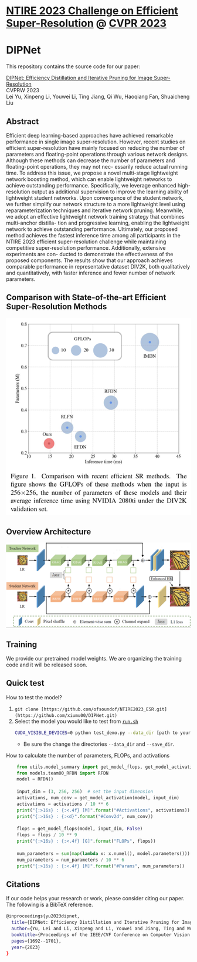 # [NTIRE 2023 Challenge on Efficient Super-Resolution](https://cvlai.net/ntire/2023/) @ [CVPR 2023](https://cvpr2023.thecvf.com/)
# DIPNet 
This repository contains the source code for our paper:

[DIPNet: Efficiency Distillation and Iterative Pruning for Image Super-Resolution](https://arxiv.org/pdf/2304.07018)<br/>
CVPRW 2023 <br/>
Lei Yu, Xinpeng Li, Youwei Li, Ting Jiang, Qi Wu, Haoqiang Fan, Shuaicheng Liu<br/>

## Abstract
Efficient deep learning-based approaches have achieved remarkable performance in single image super-resolution.
However, recent studies on efficient super-resolution have mainly focused on reducing the number of parameters and
floating-point operations through various network designs. Although these methods can decrease the number of parameters and floating-point operations, they may not nec-
essarily reduce actual running time. To address this issue, we propose a novel multi-stage lightweight network boosting method, which can enable lightweight networks to
achieve outstanding performance. Specifically, we leverage enhanced high-resolution output as additional supervision
to improve the learning ability of lightweight student networks. Upon convergence of the student network, we further
simplify our network structure to a more lightweight level using reparameterization techniques and iterative network
pruning. Meanwhile, we adopt an effective lightweight network training strategy that combines multi-anchor distilla-
tion and progressive learning, enabling the lightweight network to achieve outstanding performance. Ultimately, our
proposed method achieves the fastest inference time among all participants in the NTIRE 2023 efficient super-resolution
challenge while maintaining competitive super-resolution performance. Additionally, extensive experiments are con-
ducted to demonstrate the effectiveness of the proposed components. The results show that our approach achieves
comparable performance in representative dataset DIV2K, both qualitatively and quantitatively, with faster inference
and fewer number of network parameters.

## Comparison with State-of-the-art Efficient Super-Resolution Methods
<img src="DIPNet_efficient.png">

## Overview Architecture
<img src="DIPNet.png">

## Training
We provide our pretrained model weights. We are organizing the training code and it will be released soon. 

## Quick test
How to test the model?

1. `git clone [https://github.com/ofsoundof/NTIRE2023_ESR.git](https://github.com/xiumu00/DIPNet.git)`
2. Select the model you would like to test from [`run.sh`](./run.sh)
    ```bash
    CUDA_VISIBLE_DEVICES=0 python test_demo.py --data_dir [path to your data dir] --save_dir [path to your save dir] --model_id 0
    ```
    - Be sure the change the directories `--data_dir` and `--save_dir`.
   
How to calculate the number of parameters, FLOPs, and activations

```python
    from utils.model_summary import get_model_flops, get_model_activation
    from models.team00_RFDN import RFDN
    model = RFDN()
    
    input_dim = (3, 256, 256)  # set the input dimension
    activations, num_conv = get_model_activation(model, input_dim)
    activations = activations / 10 ** 6
    print("{:>16s} : {:<.4f} [M]".format("#Activations", activations))
    print("{:>16s} : {:<d}".format("#Conv2d", num_conv))

    flops = get_model_flops(model, input_dim, False)
    flops = flops / 10 ** 9
    print("{:>16s} : {:<.4f} [G]".format("FLOPs", flops))

    num_parameters = sum(map(lambda x: x.numel(), model.parameters()))
    num_parameters = num_parameters / 10 ** 6
    print("{:>16s} : {:<.4f} [M]".format("#Params", num_parameters))
```

## Citations
If our code helps your research or work, please consider citing our paper. The following is a BibTeX reference.
```bash
@inproceedings{yu2023dipnet,
  title={DIPNet: Efficiency Distillation and Iterative Pruning for Image Super-Resolution},
  author={Yu, Lei and Li, Xinpeng and Li, Youwei and Jiang, Ting and Wu, Qi and Fan, Haoqiang and Liu, Shuaicheng},
  booktitle={Proceedings of the IEEE/CVF Conference on Computer Vision and Pattern Recognition},
  pages={1692--1701},
  year={2023}
}
```
